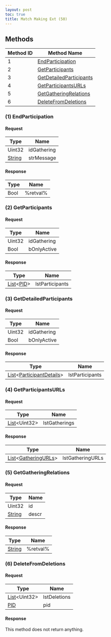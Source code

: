 ```yaml
---
layout: post
toc: true
title: Match Making Ext (50)
---
```


## Methods

| Method ID | Method Name                                           |
| --------- | ----------------------------------------------------- |
| 1         | [EndParticipation](#1-endparticipation)               |
| 2         | [GetParticipants](#2-getparticipants)                 |
| 3         | [GetDetailedParticipants](#3-getdetailedparticipants) |
| 4         | [GetParticipantsURLs](#4-getparticipantsurls)         |
| 5         | [GetGatheringRelations](#5-getgatheringrelations)     |
| 6         | [DeleteFromDeletions](#6-deletefromdeletions)         |

### (1) EndParticipation
#### Request

| Type     | Name        |
| -------- | ----------- |
| Uint32   | idGathering |
| [String] | strMessage  |

#### Response

| Type | Name     |
| ---- | -------- |
| Bool | %retval% |

### (2) GetParticipants
#### Request

| Type   | Name        |
| ------ | ----------- |
| Uint32 | idGathering |
| Bool   | bOnlyActive |

#### Response

| Type                | Name            |
| ------------------- | --------------- |
| [List]&lt;[PID]&gt; | lstParticipants |

### (3) GetDetailedParticipants
#### Request

| Type   | Name        |
| ------ | ----------- |
| Uint32 | idGathering |
| Bool   | bOnlyActive |

#### Response

| Type                               | Name            |
| ---------------------------------- | --------------- |
| [List]&lt;[ParticipantDetails]&gt; | lstParticipants |

### (4) GetParticipantsURLs
#### Request

| Type                 | Name          |
| -------------------- | ------------- |
| [List]&lt;Uint32&gt; | lstGatherings |

#### Response

| Type                          | Name             |
| ----------------------------- | ---------------- |
| [List]&lt;[GatheringURLs]&gt; | lstGatheringURLs |

### (5) GetGatheringRelations
#### Request

| Type     | Name  |
| -------- | ----- |
| Uint32   | id    |
| [String] | descr |

#### Response

| Type     | Name     |
| -------- | -------- |
| [String] | %retval% |

### (6) DeleteFromDeletions
#### Request

| Type                 | Name         |
| -------------------- | ------------ |
| [List]&lt;Uint32&gt; | lstDeletions |
| [PID]                | pid          |

#### Response
This method does not return anything.

[List]: /docs/nex/types#list
[PID]: /docs/nex/types#pid
[String]: /docs/nex/types#string
[Structure]: /docs/nex/types#structure
[ParticipantDetails]: /docs/nex/protocols/match-making/types#participantdetails-structure
[GatheringURLs]: /docs/nex/protocols/match-making/types#gatheringurls-structure
